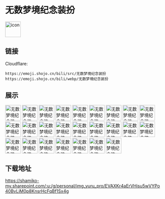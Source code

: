# 无数梦境纪念装扮
<img src="https://emoji.shojo.cn/bili/src/无数梦境纪念装扮/icon.png" width="50" height="50" alt="icon">

## 链接
Cloudflare:
```
https://emoji.shojo.cn/bili/src/无数梦境纪念装扮
https://emoji.shojo.cn/bili/webp/无数梦境纪念装扮
```
## 展示
<img src="https://emoji.shojo.cn/bili/src/无数梦境纪念装扮/无数梦境纪念装扮-247652.png" width="50" height="50" alt="无数梦境纪念装扮-247652">
<img src="https://emoji.shojo.cn/bili/src/无数梦境纪念装扮/无数梦境纪念装扮-Hi.png" width="50" height="50" alt="无数梦境纪念装扮-Hi">
<img src="https://emoji.shojo.cn/bili/src/无数梦境纪念装扮/无数梦境纪念装扮-保证打死.png" width="50" height="50" alt="无数梦境纪念装扮-保证打死">
<img src="https://emoji.shojo.cn/bili/src/无数梦境纪念装扮/无数梦境纪念装扮-比心.png" width="50" height="50" alt="无数梦境纪念装扮-比心">
<img src="https://emoji.shojo.cn/bili/src/无数梦境纪念装扮/无数梦境纪念装扮-擦汗.png" width="50" height="50" alt="无数梦境纪念装扮-擦汗">
<img src="https://emoji.shojo.cn/bili/src/无数梦境纪念装扮/无数梦境纪念装扮-大象.png" width="50" height="50" alt="无数梦境纪念装扮-大象">
<img src="https://emoji.shojo.cn/bili/src/无数梦境纪念装扮/无数梦境纪念装扮-鬼.png" width="50" height="50" alt="无数梦境纪念装扮-鬼">
<img src="https://emoji.shojo.cn/bili/src/无数梦境纪念装扮/无数梦境纪念装扮-害怕.png" width="50" height="50" alt="无数梦境纪念装扮-害怕">
<img src="https://emoji.shojo.cn/bili/src/无数梦境纪念装扮/无数梦境纪念装扮-寄.png" width="50" height="50" alt="无数梦境纪念装扮-寄">
<img src="https://emoji.shojo.cn/bili/src/无数梦境纪念装扮/无数梦境纪念装扮-借点直暴.png" width="50" height="50" alt="无数梦境纪念装扮-借点直暴">
<img src="https://emoji.shojo.cn/bili/src/无数梦境纪念装扮/无数梦境纪念装扮-举手.png" width="50" height="50" alt="无数梦境纪念装扮-举手">
<img src="https://emoji.shojo.cn/bili/src/无数梦境纪念装扮/无数梦境纪念装扮-哭.png" width="50" height="50" alt="无数梦境纪念装扮-哭">
<img src="https://emoji.shojo.cn/bili/src/无数梦境纪念装扮/无数梦境纪念装扮-乐.png" width="50" height="50" alt="无数梦境纪念装扮-乐">
<img src="https://emoji.shojo.cn/bili/src/无数梦境纪念装扮/无数梦境纪念装扮-流汗.png" width="50" height="50" alt="无数梦境纪念装扮-流汗">
<img src="https://emoji.shojo.cn/bili/src/无数梦境纪念装扮/无数梦境纪念装扮-福建毕加索.png" width="50" height="50" alt="无数梦境纪念装扮-福建毕加索">
<img src="https://emoji.shojo.cn/bili/src/无数梦境纪念装扮/无数梦境纪念装扮-念经.png" width="50" height="50" alt="无数梦境纪念装扮-念经">
<img src="https://emoji.shojo.cn/bili/src/无数梦境纪念装扮/无数梦境纪念装扮-天才.png" width="50" height="50" alt="无数梦境纪念装扮-天才">
<img src="https://emoji.shojo.cn/bili/src/无数梦境纪念装扮/无数梦境纪念装扮-舔.png" width="50" height="50" alt="无数梦境纪念装扮-舔">
<img src="https://emoji.shojo.cn/bili/src/无数梦境纪念装扮/无数梦境纪念装扮-听我说.png" width="50" height="50" alt="无数梦境纪念装扮-听我说">
<img src="https://emoji.shojo.cn/bili/src/无数梦境纪念装扮/无数梦境纪念装扮-偷了.png" width="50" height="50" alt="无数梦境纪念装扮-偷了">
<img src="https://emoji.shojo.cn/bili/src/无数梦境纪念装扮/无数梦境纪念装扮-哇哦.png" width="50" height="50" alt="无数梦境纪念装扮-哇哦">
<img src="https://emoji.shojo.cn/bili/src/无数梦境纪念装扮/无数梦境纪念装扮-问号.png" width="50" height="50" alt="无数梦境纪念装扮-问号">
<img src="https://emoji.shojo.cn/bili/src/无数梦境纪念装扮/无数梦境纪念装扮-我的.png" width="50" height="50" alt="无数梦境纪念装扮-我的">
<img src="https://emoji.shojo.cn/bili/src/无数梦境纪念装扮/无数梦境纪念装扮-摇可乐.png" width="50" height="50" alt="无数梦境纪念装扮-摇可乐">
<img src="https://emoji.shojo.cn/bili/src/无数梦境纪念装扮/无数梦境纪念装扮-震惊.png" width="50" height="50" alt="无数梦境纪念装扮-震惊">

## 下载地址

https://shamiko-my.sharepoint.com/:u:/g/personal/img_yuru_pro/EVAXKr4aErVHisu5wVYPo40BvLiM0p8KnsrHcFqBf1Sx4g